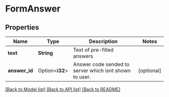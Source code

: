 # FormAnswer

## Properties

Name | Type | Description | Notes
------------ | ------------- | ------------- | -------------
**text** | **String** | Text of pre-filled answers | 
**answer_id** | Option<**i32**> | Answer code sended to server which isnt shown to user. | [optional]

[[Back to Model list]](../README.md#documentation-for-models) [[Back to API list]](../README.md#documentation-for-api-endpoints) [[Back to README]](../README.md)


